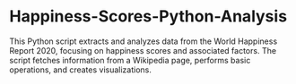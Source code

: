 # Happiness-Scores-Python-Analysis
This Python script extracts and analyzes data from the World Happiness Report 2020, focusing on happiness scores and associated factors. The script fetches information from a Wikipedia page, performs basic operations, and creates visualizations.
